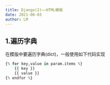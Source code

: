 ```yaml
---
title: Django(2)——HTML模板
date: 2021-06-03
author: LM
---
```


## 1.遍历字典

在模版中要遍历字典(dict)，一般使用如下代码实现

```python
{% for key,value in param.items %} 
    {{ key }}
    {{ value }}
{% endfor %}
```

